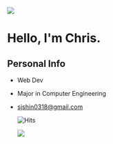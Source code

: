 <img src="https://capsule-render.vercel.app/api?type=waving&color=B0753E&height=150&section=header" />

# Hello, I'm Chris. 
<!--![Anurag's GitHub stats](https://github-readme-stats.vercel.app/api?username=soojung318&show_icons=true&theme=onedark)
<br>
![Top Langs](https://github-readme-stats.vercel.app/api/top-langs/?username=soojung318&layout=compact&theme=onedark)
-->
## Personal Info

- Web Dev
- Major in Computer Engineering
- sjshin0318@gmail.com
  <!--INT64 Inc.--> <!--Junior Web Developer -->

  <!--
## Technology Stacks
- Frontend : <img src="https://img.shields.io/badge/HTML5-E34F26?style=flat&logo=HTML5&logoColor=white"/>, <img src="https://img.shields.io/badge/CSS3-1572B6?style=flat&logo=CSS3&logoColor=white"/>, <img src="https://img.shields.io/badge/JSON-000000?style=flat&logo=JSON&logoColor=white"/>, <img src="https://img.shields.io/badge/JavaScript-F7DF1E?style=flat&logo=JavaScript&logoColor=white"/>, <img src="https://img.shields.io/badge/jQuery-0769AD?style=flat&logo=jQuery&logoColor=white"/>, <img src="https://img.shields.io/badge/Bootstrap-7952B3?style=flat&logo=Bootstrap&logoColor=white"/>, <img src="https://img.shields.io/badge/Chart.js-FF6384?style=flat&logo=Chart.js&logoColor=white"/>, <img src="https://img.shields.io/badge/D3.js-F9A03C?style=flat&logo=D3.js&logoColor=white"/>, <img src="https://img.shields.io/badge/Node.js-339933?style=flat&logo=Node.js&logoColor=white"/>
- Backend : <img src="https://img.shields.io/badge/Spring-6DB33F?style=flat&logo=Spring&logoColor=white"/> with <img src="https://img.shields.io/badge/Java-0769AD?style=flat&logo=Java&logoColor=white"/>, <img src="https://img.shields.io/badge/Oracle DB-F80000?style=flat&logo=Oracle&logoColor=white"/>, <img src="https://img.shields.io/badge/SQLite-003B57?style=flat&logo=SQLite&logoColor=white"/>, <img src="https://img.shields.io/badge/MySQL-4479A1?style=flat&logo=MySQL&logoColor=white"/>, Data Analytics with <img src="https://img.shields.io/badge/Python-3776AB?style=flat&logo=Python&logoColor=white"/> & <img src="https://img.shields.io/badge/R-276DC3?style=flat&logo=R&logoColor=white"/>
- Mobile App : <img src="https://img.shields.io/badge/React Native-61DAFB?style=flat&logo=React&logoColor=white"/>, <img src="https://img.shields.io/badge/Android-3DDC84?style=flat&logo=Android&logoColor=white"/>, <img src="https://img.shields.io/badge/iOS-000000?style=flat&logo=iOS&logoColor=white"/> with <img src="https://img.shields.io/badge/Swift-F05138?style=flat&logo=Swift&logoColor=white"/>, ar/vr game with c#
- Embedded : <img src="https://img.shields.io/badge/Raspberry Pi-A22846?style=flat&logo=Raspberry Pi&logoColor=white"/> with <img src="https://img.shields.io/badge/Debian-A81D33?style=flat&logo=Debian&logoColor=white"/>, <img src="https://img.shields.io/badge/C-A8B9CC?style=flat&logo=C&logoColor=white"/>
- Deployment : <img src="https://img.shields.io/badge/Amazon AWS-232F3E?style=flat&logo=Amazon AWS&logoColor=white"/>, <img src="https://img.shields.io/badge/Firebase-FFCA28?style=flat&logo=Firebase&logoColor=white"/>
- Version Control : <img src="https://img.shields.io/badge/GitHub-181717?style=flat&logo=GitHub&logoColor=white"/>
-->
<!--sns
<a href="https://www.instagram.com/sjsj._.e/">
    <img 
        src="http://img.shields.io/badge/Instagram-E4405F?style=flat&logo=Instagram&logoColor=white&link=https://www.instagram.com/sjsj._.e/"
        style="height : auto; margin-left : 10px; margin-right : 10px;"/>
</a>
-->
<!--
[![Solved.ac 프로필](http://mazassumnida.wtf/api/v2/generate_badge?boj=sjshin0318)](https://solved.ac/sjshin0318)
-->
<!--# 프로젝트
## 1. 📱나만의 비밀 다이어리 어플리케이션, PAPAYA(with Android)
<img src="https://user-images.githubusercontent.com/106755183/223613775-c1d85af6-55c4-48cf-9657-7155bdbfaa7c.png" width="300" height="500">

<p><a href="https://github.com/morriee/AdvancedMobile/wiki/%ED%94%84%EC%A0%9D-%EC%A0%9C%EC%95%88%EC%84%9C">프로젝트 제안서</a></p>
<p><a href="https://github.com/morriee/Papaya3">소스 저장소</a></p>
<p><a href="https://youtu.be/UzJhLMoavx4">데모영상</a></p>


## 2. 💻기업 전기차 충전소 실사 관리 및 통계 웹 페이지 개발
<img src="https://user-images.githubusercontent.com/106755183/223613026-818ea4e5-817e-423f-9fbb-43cbe6a20572.png" width="600" height="350">
<img src="https://user-images.githubusercontent.com/106755183/223613324-591c15e3-d638-4d35-aaf8-b4d1fc8c61a5.png" width="600" height="350">

<p>작업기간 : 2023.02.09 ~ 2023.04.10</p>
<p>작업툴 : WebStorm 2022.2.3</p>
<p>기술 스택 : <img src="https://img.shields.io/badge/HTML5-E34F26?style=flat&logo=HTML5&logoColor=white"/>, <img src="https://img.shields.io/badge/CSS3-1572B6?style=flat&logo=CSS3&logoColor=white"/>, <img src="https://img.shields.io/badge/JavaScript-F7DF1E?style=flat&logo=JavaScript&logoColor=white"/>, <img src="https://img.shields.io/badge/jQuery-0769AD?style=flat&logo=jQuery&logoColor=white"/>, <img src="https://img.shields.io/badge/Bootstrap5-7952B3?style=flat&logo=Bootstrap&logoColor=white"/>, <img src="https://img.shields.io/badge/Chart.js-FF6384?style=flat&logo=Chart.js&logoColor=white"/>,<img src="https://img.shields.io/badge/Amazon AWS-232F3E?style=flat&logo=Amazon AWS&logoColor=white"/> 
</p>
<p>작업 인원 : 2명</p>
<p>소개 : 전기차 충전소의 현황과 앞으로 제작할 전기차 충전소 실사 관리를 한다. 시공사, 시행사, 영업본부, 운영본부에서 동시에 확인 가능할 수 있고, 운영본부에서 실사관리를 하기 위해 사용된다. 또한 충전사업자들도 이 웹페이지를 통해 현재 상황을 실시간으로 파악할 수 있으며, 전기차 충전소에 대한 위치, 개수, 등을 파악할 수 있다. 이 웹페이지에서 인사관리 DB도 이루어지고, 일정, 실사, 계약, 공지사항, 시스템, 실시간 모니터링이 이루어진다.</p>
-->
<!----->
<!--<a href="https://velog.io/@soojung318">
<img src="http://img.shields.io/badge/-Velog-000000?style=flat&logo=Velog&link=https://velog.io/@soojung318" style="height : auto; margin-left : 10px; margin-right : 10px;"/>
</a>-->
<!--<a href="https://www.instagram.com/dev._.chris/">
<img src="http://img.shields.io/badge/Instagram-E4405F?style=flat&logo=Instagram&logoColor=white&link=https://www.instagram.com/sjsj._.e/" style="height : auto; margin-left : 10px; margin-right : 10px;"/>
</a>
-->

![Hits](https://hits.seeyoufarm.com/api/count/incr/badge.svg?url=https%3A%2F%2Fgithub.com%2Fsoojung318&count_bg=%238B5BAC&title_bg=%23555555&icon=&icon_color=%23E7E7E7&title=hits&edge_flat=false)


<img src="https://capsule-render.vercel.app/api?type=waving&color=B0753E&height=150&section=footer" />
